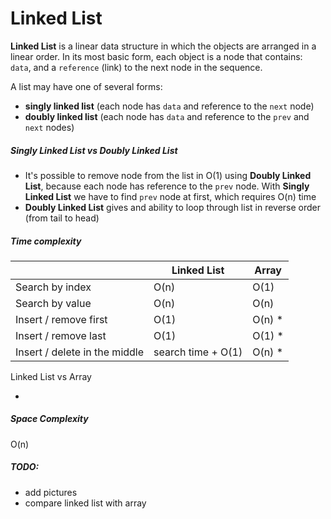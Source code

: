 # Linked List

**Linked List** is a linear data structure in which the objects are arranged in
a linear order. In its most basic form, each object is a node that contains:
`data`, and a `reference` (link) to the next node in the sequence.

A list may have one of several forms:

- **singly linked list** (each node has `data` and reference to the `next` node)
- **doubly linked list** (each node has `data` and reference to the `prev` and
  `next` nodes)

##### Singly Linked List vs Doubly Linked List

- It's possible to remove node from the list in O(1) using **Doubly Linked
  List**, because each node has reference to the `prev` node. With **Singly
  Linked List** we have to find `prev` node at first, which requires O(n) time
- **Doubly Linked List** gives and ability to loop through list in reverse order
  (from tail to head)

##### Time complexity

|                               | Linked List        | Array   |
| ----------------------------- | ------------------ | ------- |
| Search by index               | O(n)               | O(1)    |
| Search by value               | O(n)               | O(n)    |
| Insert / remove first         | O(1)               | O(n) \* |
| Insert / remove last          | O(1)               | O(1) \* |
| Insert / delete in the middle | search time + O(1) | O(n) \* |

Linked List vs Array

-

##### Space Complexity

O(n)

##### TODO:

- add pictures
- compare linked list with array
